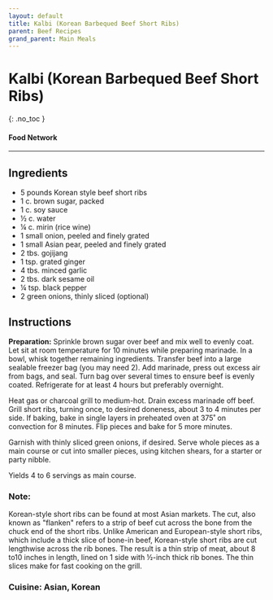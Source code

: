 ```yaml
---
layout: default
title: Kalbi (Korean Barbequed Beef Short Ribs)
parent: Beef Recipes
grand_parent: Main Meals
---
```


# Kalbi (Korean Barbequed Beef Short Ribs)
{: .no_toc }
#### Food Network
---

## Ingredients
<ul>
	<li>5 pounds Korean style beef short ribs</li>
	<li>1 c. brown sugar, packed</li>
	<li>1 c. soy sauce</li>
	<li>½ c. water</li>
	<li>¼ c. mirin (rice wine)</li>
	<li>1 small onion, peeled and finely grated</li>
	<li>1 small Asian pear, peeled and finely grated</li>
	<li>2 tbs. gojijang</li>
	<li>1 tsp. grated ginger</li>
	<li>4 tbs. minced garlic</li>
	<li>2 tbs. dark sesame oil</li>
	<li>¼ tsp. black pepper</li>
	<li>2 green onions, thinly sliced (optional)</li>
</ul>

## Instructions
<b>Preparation:</b> Sprinkle brown sugar over beef and mix well to evenly coat. Let sit at room temperature for 10 minutes while preparing marinade. In a bowl, whisk together remaining ingredients. Transfer beef into a large sealable freezer bag (you may need 2). Add marinade, press out excess air from bags, and seal. Turn bag over several times to ensure beef is evenly coated. Refrigerate for at least 4 hours but preferably overnight. 

Heat gas or charcoal grill to medium-hot. Drain excess marinade off beef. Grill short ribs, turning once, to desired doneness, about 3 to 4 minutes per side. If baking, bake in single layers in preheated oven at 375˚ on convection for 8 minutes. Flip pieces and bake for 5 more minutes.

Garnish with thinly sliced green onions, if desired. Serve whole pieces as a main course or cut into smaller pieces, using kitchen shears, for a starter or party nibble. 

Yields 4 to 6 servings as main course.

### Note:

Korean-style short ribs can be found at most Asian markets. The cut, also known as "flanken" refers to a strip of beef cut across the bone from the chuck end of the short ribs. Unlike American and European-style short ribs, which include a thick slice of bone-in beef, Korean-style short ribs are cut lengthwise across the rib bones. The result is a thin strip of meat, about 8 to10 inches in length, lined on 1 side with ½-inch thick rib bones. The thin slices make for fast cooking on the grill.


### Cuisine: Asian, Korean